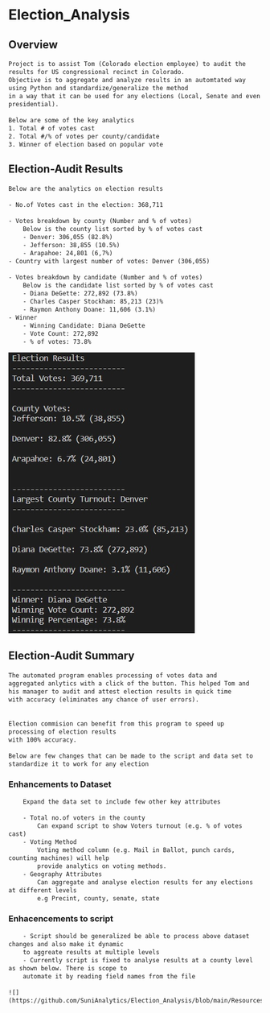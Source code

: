 # Election_Analysis

## Overview

	Project is to assist Tom (Colorado election employee) to audit the results for US congressional recinct in Colorado. 
	Objective is to aggregate and analyze results in an automtated way using Python and standardize/generalize the method 
	in a way that it can be used for any elections (Local, Senate and even presidential).

	Below are some of the key analytics
	1. Total # of votes cast
	2. Total #/% of votes per county/candidate
	3. Winner of election based on popular vote

## Election-Audit Results

	Below are the analytics on election results
	
	- No.of Votes cast in the election: 368,711
	
	- Votes breakdown by county (Number and % of votes)
		Below is the county list sorted by % of votes cast
		- Denver: 306,055 (82.8%)
		- Jefferson: 38,855 (10.5%)
		- Arapahoe: 24,801 (6,7%)
	- Country with largest number of votes: Denver (306,055)
	
	- Votes breakdown by candidate (Number and % of votes)
		Below is the candidate list sorted by % of votes cast
		- Diana DeGette: 272,892 (73.8%)
		- Charles Casper Stockham: 85,213 (23)% 
		- Raymon Anthony Doane: 11,606 (3.1%)
	- Winner 
		- Winning Candidate: Diana DeGette
		- Vote Count: 272,892
		- % of votes: 73.8%
		
![](https://github.com/SuniAnalytics/Election_Analysis/blob/main/Resources/Output_Election_Analysis.jpg)

## Election-Audit Summary

	The automated program enables processing of votes data and 
	aggregated anlytics with a click of the button.	This helped Tom and 
	his manager to audit and attest election results in quick time 
	with accuracy (eliminates any chance of user errors).

	
	Election commision can benefit from this program to speed up processing of election results
	with 100% accuracy. 

	Below are few changes that can be made to the script and data set to standardize it to work for any election
	
### Enhancements to Dataset 
	
		Expand the data set to include few other key attributes
		
		- Total no.of voters in the county 
			Can expand script to show Voters turnout (e.g. % of votes cast)
		- Voting Method
			Voting method column (e.g. Mail in Ballot, punch cards, counting machines) will help 
			provide analytics on voting methods. 
		- Geography Attributes
			Can aggregate and analyse election results for any elections at different levels
			e.g Precint, county, senate, state 
		
### Enhacencements to script

		- Script should be generalized be able to process above dataset changes and also make it dynamic 
		to aggreate results at multiple levels
		- Currently script is fixed to analyse results at a county level as shown below. There is scope to 
		automate it by reading field names from the file
		
	![](https://github.com/SuniAnalytics/Election_Analysis/blob/main/Resources/Screenshot_Codechange.jpg)













